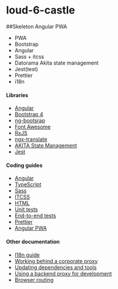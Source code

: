 # loud-6-castle

##Skeleton Angular PWA

- PWA
- Bootstrap
- Angular
- Sass + itcss
- Datorama Akita state management
- Jest(test)
- Prettier
- i18n

#### Libraries

- [Angular](https://angular.io)
- [Bootstrap 4](https://getbootstrap.com)
- [ng-bootsrap](https://ng-bootstrap.github.io/)
- [Font Awesome](http://fontawesome.io)
- [RxJS](http://reactivex.io/rxjs)
- [ngx-translate](https://github.com/ngx-translate/core)
- [AKITA State Management](https://github.com/datorama/akita)
- [Jest](https://jestjs.io/)

#### Coding guides

- [Angular](docs/coding-guides/angular.md)
- [TypeScript](docs/coding-guides/typescript.md)
- [Sass](docs/coding-guides/sass.md)
- [ITCSS](https://itcss.io/)
- [HTML](docs/coding-guides/html.md)
- [Unit tests](docs/coding-guides/unit-tests.md)
- [End-to-end tests](docs/coding-guides/e2e-tests.md)
- [Prettier](https://prettier.io/)
- [Angular PWA](https://angular.io/guide/service-worker-getting-started)

#### Other documentation

- [I18n guide](docs/i18n.md)
- [Working behind a corporate proxy](docs/corporate-proxy.md)
- [Updating dependencies and tools](docs/updating.md)
- [Using a backend proxy for development](docs/backend-proxy.md)
- [Browser routing](docs/routing.md)
